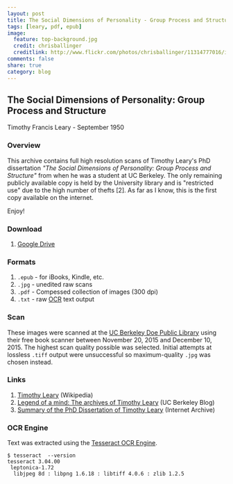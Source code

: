 ```yaml
---
layout: post
title: The Social Dimensions of Personality - Group Process and Structure
tags: [leary, pdf, epub]
image:
  feature: top-background.jpg
  credit: chrisballinger
  creditlink: http://www.flickr.com/photos/chrisballinger/11314777016/in/set-72157638559926193
comments: false
share: true
category: blog
---
```


## The Social Dimensions of Personality: Group Process and Structure

Timothy Francis Leary - September 1950

### Overview

This archive contains full high resolution scans of Timothy Leary's PhD dissertation *"The Social Dimensions of Personality: Group Process and Structure"* from when he was a student at UC Berkeley. The only remaining publicly available copy is held by the University library and is "restricted use" due to the high number of thefts [2]. As far as I know, this is the first copy available on the internet.

Enjoy!

### Download

1. [Google Drive](https://drive.google.com/folderview?id=0B-ST13rNeYi6YXJIbGMxN29vUzA&usp=sharing)

### Formats

1. `.epub` - for iBooks, Kindle, etc.
2. `.jpg` - unedited raw scans
3. `.pdf` - Compessed collection of images (300 dpi)
4. `.txt` - raw [OCR](https://en.wikipedia.org/wiki/Optical_character_recognition) text output

### Scan

These images were scanned at the [UC Berkeley Doe Public Library](http://www.lib.berkeley.edu/libraries/doe-library) using their free book scanner between November 20, 2015 and December
 10, 2015. The highest scan quality possible was selected. Initial attempts at lossless `.tiff` output were unsuccessful so maximum-quality `.jpg` was chosen instead.

### Links

1. [Timothy Leary](https://en.wikipedia.org/wiki/Timothy_Leary) (Wikipedia)
2. [Legend of a mind: The archives of Timothy Leary](http://blogs.berkeley.edu/2011/06/23/legend-of-a-mind-the-archives-of-timothy-leary/) (UC Berkeley Blog)
3. [Summary of the PhD Dissertation of Timothy Leary](https://archive.org/details/learydissertationsummary) (Internet Archive)

### OCR Engine

Text was extracted using the [Tesseract OCR Engine](https://github.com/tesseract-ocr/tesseract).

```
$ tesseract  --version
tesseract 3.04.00
 leptonica-1.72
  libjpeg 8d : libpng 1.6.18 : libtiff 4.0.6 : zlib 1.2.5
```
